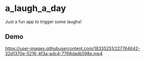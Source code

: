 # a_laugh_a_day

Just a fun app to trigger some laughs!

## Demo

https://user-images.githubusercontent.com/18335251/227764642-32d1370e-5216-4f3a-adc4-7768dadb598e.mp4

